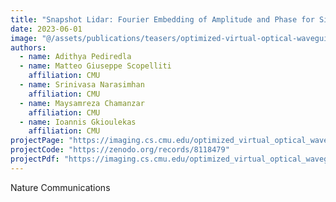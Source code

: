 ```yaml
---
title: "Snapshot Lidar: Fourier Embedding of Amplitude and Phase for Single-Image Depth Reconstruction"
date: 2023-06-01
image: "@/assets/publications/teasers/optimized-virtual-optical-waveguides.png"
authors:
  - name: Adithya Pediredla
  - name: Matteo Giuseppe Scopelliti
    affiliation: CMU
  - name: Srinivasa Narasimhan
    affiliation: CMU
  - name: Maysamreza Chamanzar
    affiliation: CMU
  - name: Ioannis Gkioulekas
    affiliation: CMU
projectPage: "https://imaging.cs.cmu.edu/optimized_virtual_optical_waveguides/"
projectCode: "https://zenodo.org/records/8118479"
projectPdf: "https://imaging.cs.cmu.edu/optimized_virtual_optical_waveguides/index_files/paper.pdf"
---
```


Nature Communications